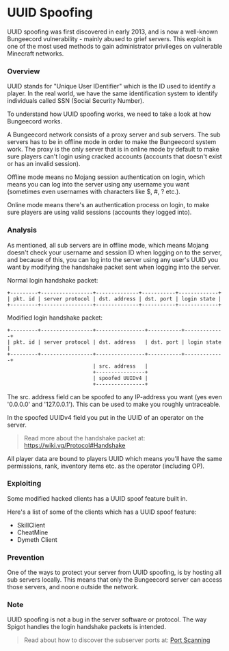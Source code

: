 # UUID Spoofing

UUID spoofing was first discovered in early 2013, and is now a well-known Bungeecord vulnerability - mainly abused to grief servers. This exploit is one of the most used methods to gain administrator privileges on vulnerable Minecraft networks.

### Overview
UUID stands for "Unique User IDentifier" which is the ID used to identify a player. In the real world, we have the same identification system to identify individuals called SSN (Social Security Number).

To understand how UUID spoofing works, we need to take a look at how Bungeecord works.

A Bungeecord network consists of a proxy server and sub servers. The sub servers has to be in offline mode in order to make the Bungeecord system work. The proxy is the only server that is in online mode by default to make sure players can't login using cracked accounts (accounts that doesn't exist or has an invalid session).

Offline mode means no Mojang session authentication on login, which means you can log into the server using any username you want (sometimes even usernames with characters like $, #, ? etc.).

Online mode means there's an authentication process on login, to make sure players are using valid sessions (accounts they logged into).

### Analysis
As mentioned, all sub servers are in offline mode, which means Mojang doesn't check your username and session ID when logging on to the server, and because of this, you can log into the server using any user's UUID you want by modifying the handshake packet sent when logging into the server.

Normal login handshake packet:
```
+---------+-----------------+--------------+-----------+-------------+
| pkt. id | server protocol | dst. address | dst. port | login state |
+---------+-----------------+--------------+-----------+-------------+
 ```

Modified login handshake packet:
```
+---------+-----------------+----------------+-----------+-------------+
| pkt. id | server protocol | dst. address   | dst. port | login state |
+---------+-----------------+----------------+-----------+-------------+
                            | src. address   |
                            +----------------+
                            | spoofed UUIDv4 |
                            +----------------+
 ```

The src. address field can be spoofed to any IP-address you want (yes even '0.0.0.0' and '127.0.0.1'). This can be used to make you roughly untraceable.

In the spoofed UUIDv4 field you put in the UUID of an operator on the server.
> Read more about the handshake packet at: https://wiki.vg/Protocol#Handshake

All player data are bound to players UUID which means you'll have the same permissions, rank, inventory items etc. as the operator (including OP).

### Exploiting
Some modified hacked clients has a UUID spoof feature built in.

Here's a list of some of the clients which has a UUID spoof feature:
- SkillClient
- CheatMine
- Dymeth Client

### Prevention
One of the ways to protect your server from UUID spoofing, is by hosting all sub servers locally. This means that only the Bungeecord server can access those servers, and noone outside the network.

### Note
UUID spoofing is not a bug in the server software or protocol. The way Spigot handles the login handshake packets is intended.
> Read about how to discover the subserver ports at: [Port Scanning](Discovering/Port%20Scanning.md)